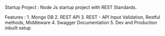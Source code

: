 Startup Project :
    Node Js startup project with REST Standards.


Features :
    1. Mongo DB
    2. REST API
    3. REST - API Input Validation, Restful methods, Middleware
    4. Swagger Documentation
    5. Dev and Production inbuilt setup 
